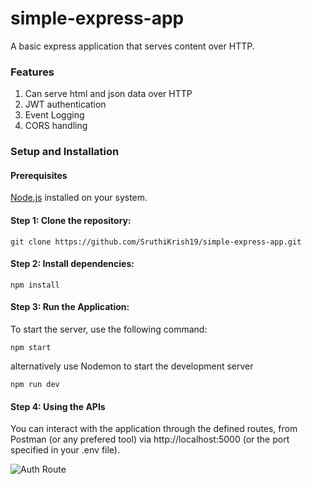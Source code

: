 # simple-express-app
A basic express application that serves content over HTTP.

### Features
1. Can serve html and json data over HTTP
2. JWT authentication
3. Event Logging
4. CORS handling

### Setup and Installation
#### Prerequisites
[Node.js](https://nodejs.org/en) installed on your system.

#### Step 1: Clone the repository:
```
git clone https://github.com/SruthiKrish19/simple-express-app.git
```

#### Step 2: Install dependencies:
```
npm install
```

#### Step 3: Run the Application:
To start the server, use the following command:
```
npm start
```
alternatively use Nodemon to start the development server
```
npm run dev
```

#### Step 4: Using the APIs
You can interact with the application through the defined routes, from Postman (or any prefered tool) via http://localhost:5000 (or the port specified in your .env file).

![Auth Route](image.png)
